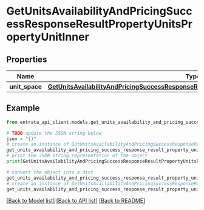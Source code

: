 # GetUnitsAvailabilityAndPricingSuccessResponseResultPropertyUnitsPropertyUnitInner


## Properties

Name | Type | Description | Notes
------------ | ------------- | ------------- | -------------
**unit_space** | [**GetUnitsAvailabilityAndPricingSuccessResponseResultPropertyUnitsPropertyUnitInnerUnitSpace**](GetUnitsAvailabilityAndPricingSuccessResponseResultPropertyUnitsPropertyUnitInnerUnitSpace.md) |  | 

## Example

```python
from entrata_api_client.models.get_units_availability_and_pricing_success_response_result_property_units_property_unit_inner import GetUnitsAvailabilityAndPricingSuccessResponseResultPropertyUnitsPropertyUnitInner

# TODO update the JSON string below
json = "{}"
# create an instance of GetUnitsAvailabilityAndPricingSuccessResponseResultPropertyUnitsPropertyUnitInner from a JSON string
get_units_availability_and_pricing_success_response_result_property_units_property_unit_inner_instance = GetUnitsAvailabilityAndPricingSuccessResponseResultPropertyUnitsPropertyUnitInner.from_json(json)
# print the JSON string representation of the object
print(GetUnitsAvailabilityAndPricingSuccessResponseResultPropertyUnitsPropertyUnitInner.to_json())

# convert the object into a dict
get_units_availability_and_pricing_success_response_result_property_units_property_unit_inner_dict = get_units_availability_and_pricing_success_response_result_property_units_property_unit_inner_instance.to_dict()
# create an instance of GetUnitsAvailabilityAndPricingSuccessResponseResultPropertyUnitsPropertyUnitInner from a dict
get_units_availability_and_pricing_success_response_result_property_units_property_unit_inner_from_dict = GetUnitsAvailabilityAndPricingSuccessResponseResultPropertyUnitsPropertyUnitInner.from_dict(get_units_availability_and_pricing_success_response_result_property_units_property_unit_inner_dict)
```
[[Back to Model list]](../README.md#documentation-for-models) [[Back to API list]](../README.md#documentation-for-api-endpoints) [[Back to README]](../README.md)


